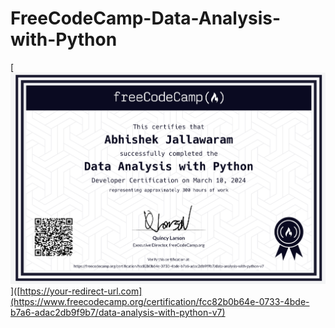 # FreeCodeCamp-Data-Analysis-with-Python
[![image](Certificate-Data-Analysis-with-Python.png)]([https://your-redirect-url.com](https://www.freecodecamp.org/certification/fcc82b0b64e-0733-4bde-b7a6-adac2db9f9b7/data-analysis-with-python-v7)

